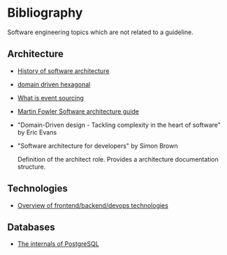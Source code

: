 # Bibliography

Software engineering topics which are not related to a guideline.


## Architecture

* [History of software architecture](https://herbertograca.com/2017/07/03/the-software-architecture-chronicles/)
* [domain driven hexagonal](https://github.com/Sairyss/domain-driven-hexagon)
* [What is event sourcing](https://www.eventstore.com/blog/what-is-event-sourcing)
* [Martin Fowler Software architecture guide](https://martinfowler.com/architecture/)
* "Domain-Driven design - Tackling complexity in the heart of software" by Eric Evans
* "Software architecture for developers" by Simon Brown

    Definition of the architect role.
    Provides a architecture documentation structure.


## Technologies

* [Overview of frontend/backend/devops technologies](https://github.com/kamranahmedse/developer-roadmap)


## Databases

* [The internals of PostgreSQL](http://www.interdb.jp/pg/pgsql01.html)
